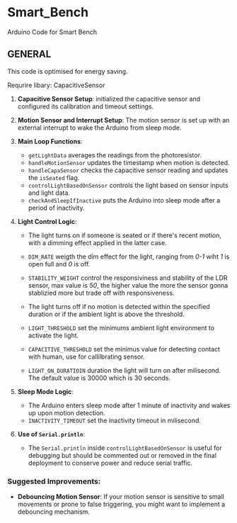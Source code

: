 # Smart_Bench
Arduino Code for Smart Bench

## GENERAL
This code is optimised for energy saving.

Requrire libary:
  CapacitiveSensor

1. **Capacitive Sensor Setup**: initialized the capacitive sensor and configured its calibration and timeout settings.

2. **Motion Sensor and Interrupt Setup**: The motion sensor is set up with an external interrupt to wake the Arduino from sleep mode.

3. **Main Loop Functions**:
   - `getLightData` averages the readings from the photoresistor.
   - `handleMotionSensor` updates the timestamp when motion is detected.
   - `handleCapaSensor` checks the capacitive sensor reading and updates the `isSeated` flag.
   - `controlLightBasedOnSensor` controls the light based on sensor inputs and light data.
   - `checkAndSleepIfInactive` puts the Arduino into sleep mode after a period of inactivity.

4. **Light Control Logic**:
   - The light turns on if someone is seated or if there's recent motion, with a dimming effect applied in the latter case.
   - `DIM_RATE` weigth the dim effect for the light, ranging from *0-1* wiht *1* is open full and *0* is off.
   - `STABILITY_WEIGHT` control the responsiviness and stability of the LDR sensor, max value is *50*, the higher value the more the sensor gonna stablizied more but trade off with responsiveness.

   - The light turns off if no motion is detected within the specified duration or if the ambient light is above the threshold.
   - `LIGHT_THRESHOLD` set the minimums ambient light environment to activate the light.
   - `CAPACITIVE_THRESHOLD` set the minimus value for detecting contact with human, use for callilbrating sensor.
   - `LIGHT_ON_DURATIOIN` duration the light will turn on after milisecond. The default value is 30000 which is 30 seconds.

5. **Sleep Mode Logic**:
   - The Arduino enters sleep mode after 1 minute of inactivity and wakes up upon motion detection.
   - `INACTIVITY_TIMEOUT` set the inactivity timeout in milisecond.

6. **Use of `Serial.println`**:
   - The `Serial.println` inside `controlLightBasedOnSensor` is useful for debugging but should be commented out or removed in the final deployment to conserve power and reduce serial traffic.

### Suggested Improvements:

- **Debouncing Motion Sensor**: If your motion sensor is sensitive to small movements or prone to false triggering, you might want to implement a debouncing mechanism.

